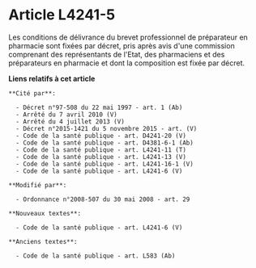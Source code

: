 # Article L4241-5

Les conditions de délivrance du brevet professionnel de préparateur en pharmacie sont fixées par décret, pris après avis
d'une commission comprenant des représentants de l'Etat, des pharmaciens et des préparateurs en pharmacie et dont la
composition est fixée par décret.

**Liens relatifs à cet article**

	**Cité par**:

	  - Décret n°97-508 du 22 mai 1997 - art. 1 (Ab)
	  - Arrêté du 7 avril 2010 (V)
	  - Arrêté du 4 juillet 2013 (V)
	  - Décret n°2015-1421 du 5 novembre 2015 - art. (V)
	  - Code de la santé publique - art. D4241-20 (V)
	  - Code de la santé publique - art. D4381-6-1 (Ab)
	  - Code de la santé publique - art. L4241-11 (T)
	  - Code de la santé publique - art. L4241-13 (V)
	  - Code de la santé publique - art. L4241-16-1 (V)
	  - Code de la santé publique - art. L4241-6 (V)

	**Modifié par**:

	  - Ordonnance n°2008-507 du 30 mai 2008 - art. 29

	**Nouveaux textes**:

	  - Code de la santé publique - art. L4241-6 (V)

	**Anciens textes**:

	  - Code de la santé publique - art. L583 (Ab)
